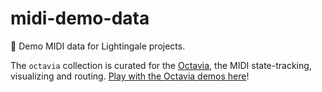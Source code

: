 # midi-demo-data
🎹 Demo MIDI data for Lightingale projects.

The `octavia` collection is curated for the [Octavia](https://kb.ltgc.cc/octavia/), the MIDI state-tracking, visualizing and routing. [Play with the Octavia demos here](https://gh.ltgc.cc/octavia/test/)!
